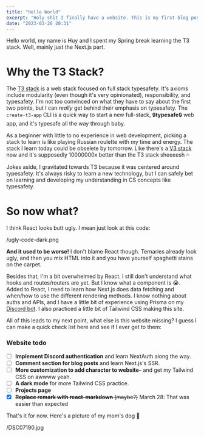 ```yaml
---
title: "Hello World"
excerpt: "Holy shit I finally have a website. This is my first blog post and no better way to start it than with..."
date: "2023-03-26 20:31"
---
```

Hello world, my name is Huy and I spent my Spring break learning the T3 stack. Well, mainly just the Next.js part.

# Why the T3 Stack?
The [T3 stack](https://create.t3.gg/) is a web stack focused on full stack typesafety. It's axioms include modularity (even though it's very opinionated), responsibility, and typesafety. I'm not too convinced on what they have to say about the first two points, but I can *really* get behind their emphasis on typesafety. The `create-t3-app` CLI is a quick way to start a new full-stack, 🔒**typesafe**🔒 web app, and it's typesafe all the way through baby.

As a beginner with little to no experience in web development, picking a stack to learn is like playing Russian roulette with my time and energy. The stack I learn today could be obselete by tomorrow. Like there's a [V3 stack](https://create-v3-app.vercel.app/) now and it's supposedly 10000000x better than the T3 stack sheeeesh 💦

Jokes aside, I gravitated towards T3 because it was centered around typesafety. It's always risky to learn a new technology, but I can safely bet on learning and developing my understanding in CS concepts like typesafety.

# So now what?
I think React looks butt ugly. I mean just look at this code:

/ugly-code-dark.png

**And it used to be worse!** I don't blame React though. Ternaries already look ugly, and then you mix HTML into it and you have yourself spaghetti stains on the carpet.

Besides that, I'm a bit overwhelmed by React. I still don't understand what hooks and routes/routers are yet. But I know what a component is 😭. Added to React, I need to learn how Next.js does data fetching and when/how to use the different rendering methods. I know nothing about auths and APIs, and I have a little bit of experience using Prisma on my [Discord bot](https://github.com/leavism/Baeshaza). I also practiced a little bit of Tailwind CSS making this site.

All of this leads to my next point, what else is this website missing? I guess I can make a quick check list here and see if I ever get to them:

### Website todo

* [ ] **Implement Discord authentication** and learn NextAuth along the way.
* [ ] **Comment section for blog posts** and learn Next.js's SSR.
* [ ] **More customization to add character to website**– and get my Tailwind CSS on awwww yeah.
* [ ] **A dark mode** for more Tailwind CSS practice.
* [ ] **Projects page**
* [x] ~~**Replace remark with react-markdown** (maybe?)~~ March 28: That was easier than expected

That's it for now. Here's a picture of my mom's dog 👋

/DSC07190.jpg